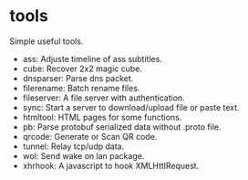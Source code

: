 # tools

Simple useful tools.
- ass: Adjuste timeline of ass subtitles.
- cube: Recover 2x2 magic cube.
- dnsparser: Parse dns packet.
- filerename: Batch rename files.
- fileserver: A file server with authentication.
- sync: Start a server to download/upload file or paste text.
- htmltool: HTML pages for some functions.
- pb: Parse protobuf serialized data without .proto file.
- qrcode: Generate or Scan QR code.
- tunnel: Relay tcp/udp data.
- wol: Send wake on lan package.
- xhrhook: A javascript to hook XMLHttlRequest.
